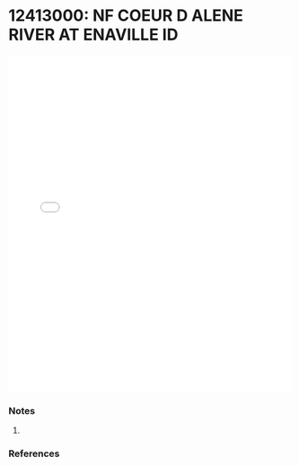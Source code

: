 # 12413000: NF COEUR D ALENE RIVER AT ENAVILLE ID

<iframe src="/distribution_estimation/_static/stations/12413000_fdc.html" width="100%" height="600" frameborder="0"></iframe>

### Notes
1. 

### References

